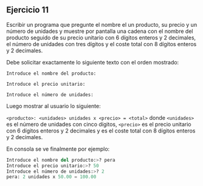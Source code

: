 ## Ejercicio 11

Escribir un programa que pregunte el nombre el un producto, su precio y un número de unidades y muestre por pantalla una cadena con el nombre del producto seguido de su precio unitario con 6 dígitos enteros y 2 decimales, el número de unidades con tres dígitos y el coste total con 8 dígitos enteros y 2 decimales.

Debe solicitar exactamente lo siguiente texto con el orden mostrado:

`Introduce el nombre del producto:`

`Introduce el precio unitario:`

`Introduce el número de unidades:`

Luego mostrar al usuario lo siguiente:

`<producto>: <unidades> unidades x <precio> = <total>`  donde `<unidades>` es el 
número de unidades con cinco dígitos, `<precio>` es el precio unitario con 6 dígitos 
enteros y 2 decimales y <total> es el coste total con 8 dígitos enteros y 2 decimales.

En consola se ve finalmente por ejemplo:

```python linenums="1"
Introduce el nombre del producto:>? pera
Introduce el precio unitario:>? 50
Introduce el número de unidades:>? 2
pera: 2 unidades x 50.00 = 100.00
```